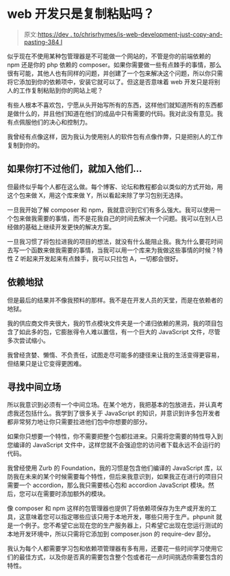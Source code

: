 # web 开发只是复制粘贴吗？

> 原文:[https://dev . to/chrisrhymes/is-web-development-just-copy-and-pasting-384 l](https://dev.to/chrisrhymes/is-web-development-just-copying-and-pasting-384l)

似乎现在不使用某种包管理器是不可能做一个网站的，不管是你的前端依赖的 npm 还是你的 php 依赖的 composer。如果你需要做一些有点棘手的事情，那么很有可能，其他人也有同样的问题，并创建了一个包来解决这个问题，所以你只需将它添加到你的依赖项中，安装它就可以了。但这是否意味着 web 开发只是将别人的工作复制粘贴到你的网站上呢？

有些人根本不喜欢包，宁愿从头开始写所有的东西，这样他们就知道所有的东西都是做什么的，并且他们知道在他们的成品中只有需要的代码。我对此没有意见。我有点佩服他们的决心和控制力。

我曾经有点像这样，因为我认为使用别人的软件包有点像作弊，只是把别人的工作复制到你的。

## [](#if-you-cant-beat-them-join-them)如果你打不过他们，就加入他们…

但最终似乎每个人都在这么做。每个博客、论坛和教程都会以类似的方式开始，用这个包来做 X，用这个库来做 Y，所以看起来除了学习包别无选择。

一旦我开始了解 composer 和 npm，我就意识到它们有多么强大。我可以使用一个包来做我需要的事情，而不是花我自己的时间去解决一个问题。我可以在别人已经做的基础上继续开发更快的解决方案。

一旦我习惯了将包拉进我的项目的想法，就没有什么能阻止我。我为什么要花时间去写一个函数来做我需要的事情，当我可以用一个库来为我做这些事情的时候？特性 Z 听起来开发起来有点棘手，我可以只拉包 A，一切都会很好。

## [](#dependency-hell)依赖地狱

但是最后的结果并不像我预料的那样。我不是在开发人员的天堂，而是在依赖者的地狱。

我的供应商文件夹很大，我的节点模块文件夹是一个递归依赖的黑洞，我的项目包含了如此多的包，它膨胀得令人难以置信，有一个巨大的 JavaScript 文件，尽管多次尝试缩小。

我曾经贪婪、懒惰、不负责任，试图走尽可能多的捷径来让我的生活变得更容易，但结果只是让它变得更困难。

## [](#finding-the-middle-ground)寻找中间立场

所以我意识到必须有一个中间立场。在某个地方，我把基本的包放进去，并认真考虑我还包括什么。我学到了很多关于 JavaScript 的知识，并意识到许多包开发者都非常努力地让你只需要拉进他们包中你想要的部分。

如果你只想要一个特性，你不需要把整个包都拉进来。只需将您需要的特性导入到您编译的 JavaScript 文件中，这样您就不会强迫您的访问者下载永远不会运行的代码。

我曾经使用 Zurb 的 Foundation，我的习惯是包含他们编译的 JavaScript 库，以防我在未来的某个时候需要每个特性，但后来我意识到，如果我正在进行的项目只需要一个 accordion，那么我只需要核心包和 accordion JavaScript 模块。然后，您可以在需要时添加额外的模块。

像 composer 和 npm 这样的包管理器也提供了将依赖项保存为生产或开发的工具，这意味着您可以指定哪些应该只用于本地开发，哪些只用于生产。phpunit 就是一个例子。您不希望它出现在您的生产服务器上，只希望它出现在您运行测试的本地开发环境中，所以只需将它添加到 composer.json 的 require-dev 部分。

我认为每个人都需要学习包和依赖项管理器有多有用，还要花一些时间学习使用它们的最佳方式，以及你是否真的需要包含整个包或者花一点时间挑选你需要包含的特性。